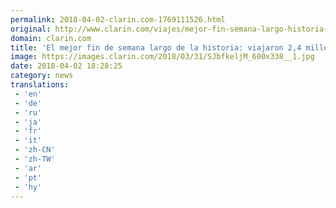 ```yaml
---
permalink: 2018-04-02-clarin.com-1769111526.html
original: http://www.clarin.com/viajes/mejor-fin-semana-largo-historia-viajaron-24-millones-turistas_0_rytc_Jeof.html
domain: clarin.com
title: 'El mejor fin de semana largo de la historia: viajaron 2,4 millones de turistas'
image: https://images.clarin.com/2018/03/31/SJbfkeljM_600x338__1.jpg
date: 2018-04-02 18:28:25
category: news
translations: 
 - 'en'
 - 'de'
 - 'ru'
 - 'ja'
 - 'fr'
 - 'it'
 - 'zh-CN'
 - 'zh-TW'
 - 'ar'
 - 'pt'
 - 'hy'
---
```


